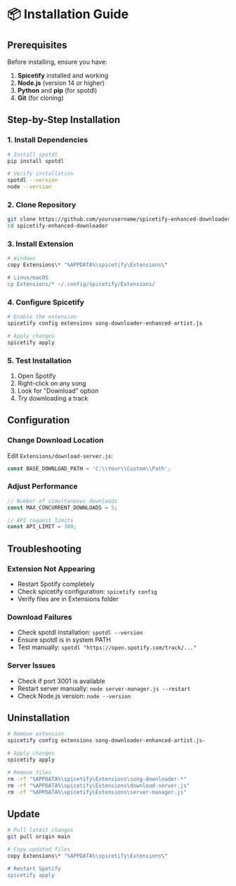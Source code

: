 # 📦 Installation Guide

## Prerequisites

Before installing, ensure you have:

1. **Spicetify** installed and working
2. **Node.js** (version 14 or higher)
3. **Python** and **pip** (for spotdl)
4. **Git** (for cloning)

## Step-by-Step Installation

### 1. Install Dependencies

```bash
# Install spotdl
pip install spotdl

# Verify installation
spotdl --version
node --version
```

### 2. Clone Repository

```bash
git clone https://github.com/yourusername/spicetify-enhanced-downloader.git
cd spicetify-enhanced-downloader
```

### 3. Install Extension

```bash
# Windows
copy Extensions\* "%APPDATA%\spicetify\Extensions\"

# Linux/macOS
cp Extensions/* ~/.config/spicetify/Extensions/
```

### 4. Configure Spicetify

```bash
# Enable the extension
spicetify config extensions song-downloader-enhanced-artist.js

# Apply changes
spicetify apply
```

### 5. Test Installation

1. Open Spotify
2. Right-click on any song
3. Look for "Download" option
4. Try downloading a track

## Configuration

### Change Download Location

Edit `Extensions/download-server.js`:

```javascript
const BASE_DOWNLOAD_PATH = 'C:\\Your\\Custom\\Path';
```

### Adjust Performance

```javascript
// Number of simultaneous downloads
const MAX_CONCURRENT_DOWNLOADS = 5;

// API request limits
const API_LIMIT = 300;
```

## Troubleshooting

### Extension Not Appearing
- Restart Spotify completely
- Check spicetify configuration: `spicetify config`
- Verify files are in Extensions folder

### Download Failures
- Check spotdl installation: `spotdl --version`
- Ensure spotdl is in system PATH
- Test manually: `spotdl "https://open.spotify.com/track/..."`

### Server Issues
- Check if port 3001 is available
- Restart server manually: `node server-manager.js --restart`
- Check Node.js version: `node --version`

## Uninstallation

```bash
# Remove extension
spicetify config extensions song-downloader-enhanced-artist.js-

# Apply changes
spicetify apply

# Remove files
rm -rf "%APPDATA%\spicetify\Extensions\song-downloader-*"
rm -rf "%APPDATA%\spicetify\Extensions\download-server.js"
rm -rf "%APPDATA%\spicetify\Extensions\server-manager.js"
```

## Update

```bash
# Pull latest changes
git pull origin main

# Copy updated files
copy Extensions\* "%APPDATA%\spicetify\Extensions\"

# Restart Spotify
spicetify apply
```
